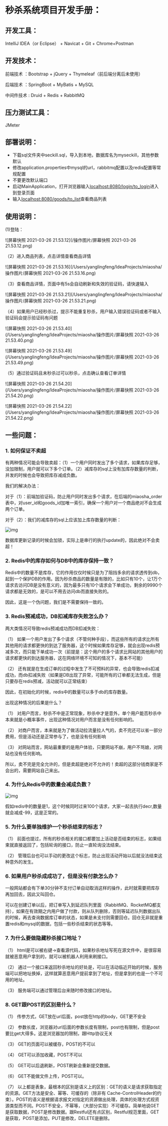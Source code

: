 # 秒杀系统项目开发手册：

## 开发工具：

IntelliJ IDEA（or Eclipse） + Navicat + Git + Chrome+Postman

## 开发技术：


前端技术 ：Bootstrap + jQuery + Thymeleaf（前后端分离后未使用）

后端技术 ：SpringBoot + MyBatis + MySQL

中间件技术 : Druid + Redis + RabbitMQ 

## 压力测试工具：

JMeter

## 部署说明：

- 下载sql文件夹中seckill.sql，导入到本地，数据库名为myseckill，其他参数默认
- 修改application.properties中mysql的url，rabbitmq配置以及redis配置等常规配置
- 不要更改默认端口
- 启动MainApplication，打开浏览器输入[localhost:8080/login/to_login]()进入到登录页面
- 输入[localhost:8080/goods/to_list]()查看商品列表

## 使用说明：

(1)登陆：

![屏幕快照 2021-03-26 21.53.12](/操作图片/屏幕快照 2021-03-26 21.53.12.png)

（2）进入商品列表，点击详情查看商品详情

![屏幕快照 2021-03-26 21.53.16](/Users/yanglingfeng/IdeaProjects/miaosha/操作图片/屏幕快照 2021-03-26 21.53.16.png)

（3）查看商品详情，页面中有5s会自动刷新和失效的验证码，请快速输入

![屏幕快照 2021-03-26 21.53.21](/Users/yanglingfeng/IdeaProjects/miaosha/操作图片/屏幕快照 2021-03-26 21.53.21.png)

（4）如果用户已经秒杀过，提示不能重复秒杀，用户输入错误验证码或者不输入验证码会提示验证码有问题

![屏幕快照 2021-03-26 21.53.40](/Users/yanglingfeng/IdeaProjects/miaosha/操作图片/屏幕快照 2021-03-26 21.53.40.png)

![屏幕快照 2021-03-26 21.53.49](/Users/yanglingfeng/IdeaProjects/miaosha/操作图片/屏幕快照 2021-03-26 21.53.49.png)

（5）通过验证码且未秒杀过可以秒杀，点击确认查看订单详情

![屏幕快照 2021-03-26 21.54.20](/Users/yanglingfeng/IdeaProjects/miaosha/操作图片/屏幕快照 2021-03-26 21.54.20.png)

![屏幕快照 2021-03-26 21.54.22](/Users/yanglingfeng/IdeaProjects/miaosha/操作图片/屏幕快照 2021-03-26 21.54.22.png)

## 一些问题：

### 1. 如何保证不卖超

有两种情况可能会导致卖超：（1）一个用户同时发出了多个请求，如果库存足够，没加限制，用户就可以下多个订单。（2）减库存的sql上没有加库存数量的判断，并发的时候也会导致把库存减成负数。

我们的解决办法：

对于（1）：前端加验证码，防止用户同时发出多个请求，在后端的miaosha_order表中，对user_id和goods_id加唯一索引，确保一个用户对一个商品绝对不会生成两个订单。

对于（2）：我们的减库存的sql上应该加上库存数量的判断：

![img](file:////Users/yanglingfeng/Library/Group%20Containers/UBF8T346G9.Office/TemporaryItems/msohtmlclip/clip_image002.jpg)

数据库更新记录的时候会加锁，实际上是串行的执行update的，因此绝对不会卖超！

### 2. Redis中的库存如何与DB中的库存保持一致？

Redis中的数量不是库存，它的作用仅仅时候只是为了阻挡多余的请求透传到db，起到一个保护DB的作用。因为秒杀商品的数量是有限的，比如只有10个，让1万个请求去访问DB是没有意义的，因为最多只有10个请求会下单成功，剩余的9990个请求都是无效的，是可以不用去访问db而直接失败的。

因此，这是一个伪问题，我们是不需要保持一致的。

### 3. Redis预减成功，DB扣减库存失败怎么办？

两大类情况可导致redis预减成功而DB扣减失败：

（1）   如果一个用户发出了多个请求（不管何种手段），而这些所有的请求比所有其他用的请求都更快的到达了服务器，这个时候如果库存足够，就会出现redis预减多次，而只能下单成功一次（前提是：这个用户的多个请求比网站的其他用户的请求都更快的到达服务器，这在网络环境不可知的情况下，基本不可能）

（2）   还有就是在生成订单的过程中发生了不可预料的异常，也会导致redis扣减成功，而db扣减失败（如果是DB出现了异常，可能所有的订单都无法生成，但是只要存在redis预减，活动就可以正常结束）

因此，在初始化的时候，redis中的数量可以多于db的库存数量。

出现这种情况的后果是什么？

（1）   对用户而言，秒杀不中是正常现象，秒杀中才是意外，单个用户能否秒杀中本来就是小概率事件，出现这种情况对用户而言是没有任何影响的。

（2）   对商户而言，本来就是为了做活动拉流量拉人气的，卖不完还可以省一部分费用，但是活动还是正常参与了，也是没有任何影响

（3）   对网站而言，网站最重要的是用户体验，只要网站不崩，用户不骂娘，对网站也没有任何影响。

所以，卖不完是完全允许的，但是卖超是绝对不允许的！卖超的这部分钱商家是不会出的，需要网站自己来出。

### 4. 为什么Redis中的数量会减成负数？

![img](file:////Users/yanglingfeng/Library/Group%20Containers/UBF8T346G9.Office/TemporaryItems/msohtmlclip/clip_image004.jpg)

假如redis中的数量是1，这个时候同时过来100个请求，大家一起去执行decr,数量就会减成-99，这是正常的。

### 5. 为什么要单独维护一个秒杀结束的标志？

（1）   前面也提过，所有的秒杀相关的接口都要加上活动是否结束的标志，如果结束就直接返回了，包括轮询的接口，防止一直轮询没法结束。

（2）   管理后台也可以手动的更改这个标志，防止出现活动开始以后就没法结束这种意外的发生。

### 6. 如果用户秒杀成成功了，但是没有付款怎么办？

一般网站都会有下单30分钟不支付订单自动取消这样的操作，此时就需要把库存再加回去，因此又叫回仓。

可以在创建订单以后，把订单写入到延迟队列里面（RabbitMQ、RocketMQ都支持），如果在有效期之内用户做了付款，则从队列删除，否则等延迟队列数据出队的时候，再去查询数据库订单的状态，如果是未支付则需要回仓。回仓无非就是重置redis和mysql的数据，包括一些秒杀结束的状态等等。

### 7. 为什么要做隐藏秒杀接口地址？

（1）   html是可以被右键->查看源代码，如果秒杀地址写死在源文件中，是很容易就被恶意用户拿到的，就可以被机器人利用来刷接口。

（2）   通过一个接口来返回秒杀地址的好处是，可以在活动临近开始的时候，服务端可以把地址换掉，这样就算恶意用户提前拿到了地址，但是拿到的也是一个不可用的地址。

（3）   服务端可以通过管理后台来随时修改接口的地址。

### 8. GET跟POST的区别是什么？

（1）   传参方式，GET放在url后面，post放在http的body，GET更不安全

（2）   参数长度，浏览器对url后面的参数长度有限制，post也有限制，但是post要比get大得多。这是浏览器加的限制，跟Http协议无关

（3）   GET的页面可以被缓存，POST的不可以

（4）   GET可以添加收藏，POST不可以

（5）   GET可以后退刷新，POST刷新会重新提交数据。

（6）   GET不能做文件上传，POST可以。

（7）   以上都是表象，最根本的区别是语义上的区别：GET的语义是请求获取指定的资源。GET方法是安全、幂等、可缓存的（除非有 Cache-ControlHeader的约束）。POST的语义是根据请求报文对指定的资源做出处理，具体的处理方式视资源类型而不同。POST不安全，不幂等，（大部分实现）不可缓存。简单地说GET是获取数据，POST是修改数据。跟Restful还有点区别，Restful规范里面，GET是获取，POST是添加，PUT是修改，DELETE是删除。
